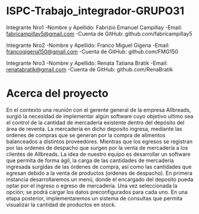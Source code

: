 # ISPC-Trabajo_integrador-GRUPO31
Integrante Nro1
-Nombre y Apellido: Fabrizio Emanuel Campillay 
-Email: fabricampillay5@gmail.com
-Cuenta de GitHub: github.com/fabricampillay5

Integrante Nro2
-Nombre y Apellido: Franco Miguel Gigena 
-Email: francogigena150@gmail.com
-Cuenta de GitHub: github.com/FMG150

Integrante Nro3
-Nombre y Apellido: Renata Tatiana Bratik
-Email: renatabratik@gmail.com
-Cuenta de GitHub: github.com/RenaBratik

# Acerca del proyecto

En el contexto una reunión con el gerente general de la empresa Allbreads, surgió la necesidad de implementar algún software cuyo objetivo ultimo sea el control de la cantidad de mercadería existente dentro del depósito del área de reventa.
La mercadería en dicho deposito ingresa, mediante las ordenes de compras que se generan por la compra de alimentos balanceados a distintos proveedores. Mientras que los egresos se registran por las ordenes de despacho que surgen por la venta de mercadería a los clientes de Allbreads. 
La idea de nuestro equipo es desarrollar un software que permita de forma ágil, la carga de las cantidades de mercadería ingresada surgidas de las órdenes de compra, así como las cantidades que egresan debido a la venta de productos (ordenes de despacho). 
En primera instancia desarrollaremos un menú, donde el encargado del deposito pueda optar por el ingreso o egreso de mercadería. Una vez seleccionada la opción; se podrá cargar los datos preconfigurados para cada uno. 
En una etapa posterior, implementaremos un sistema de consultas que permita visualizar la cantidad de productos en stock. 
 
